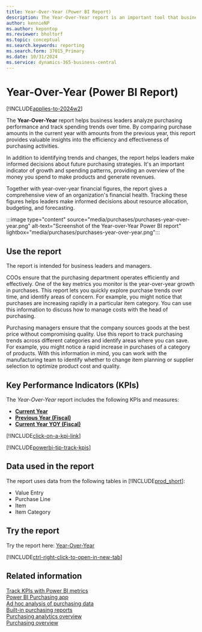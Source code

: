 ```yaml
---
title: Year-Over-Year (Power BI Report)
description: The Year-Over-Year report is an important tool that business leaders use to analyze purchasing performance and track spending trends over time.
author: kennieNP
ms.author: kepontop
ms.reviewer: bholtorf
ms.topic: conceptual
ms.search.keywords: reporting
ms.search.form: 37015_Primary
ms.date: 10/31/2024
ms.service: dynamics-365-business-central
---
```


# Year-Over-Year (Power BI Report)

[!INCLUDE[applies-to-2024w2](includes/applies-to-2024w2.md)]

The **Year-Over-Year** report helps business leaders analyze purchasing performance and track spending trends over time. By comparing purchase amounts in the current year with amounts from the previous year, this report provides valuable insights into the efficiency and effectiveness of purchasing activities.

In addition to identifying trends and changes, the report helps leaders make informed decisions about future purchasing strategies. It's an important indicator of growth and spending patterns, providing an overview of the money you spend to make products and generate revenues.

Together with year-over-year financial figures, the report gives a comprehensive view of an organization's financial health. Tracking these figures helps leaders make informed decisions about resource allocation, budgeting, and forecasting.

:::image type="content" source="media/purchases/purchases-year-over-year.png" alt-text="Screenshot of the Year-over-Year Power BI report" lightbox="media/purchases/purchases-year-over-year.png":::

## Use the report

The report is intended for business leaders and managers.

COOs ensure that the purchasing department operates efficiently and effectively. One of the key metrics you monitor is the year-over-year growth in purchases. This report lets you quickly explore purchase trends over time, and identify areas of concern. For example, you might notice that purchases are increasing rapidly in a particular item category. You can use this information to discuss how to manage costs with the head of purchasing.

Purchasing managers ensure that the company sources goods at the best price without compromising quality. Use this report to track purchasing trends across different categories and identify areas where you can save. For example, you might notice a rapid increase in purchases of a category of products. With this information in mind, you can work with the manufacturing team to identify whether to change item planning or supplier selection to optimize product cost and quality.

## Key Performance Indicators (KPIs)

The *Year-Over-Year* report includes the following KPIs and measures: 

- [**Current Year**](purchases-powerbi-kpis.md#purchase-amount)
- [**Previous Year (Fiscal)**](purchases-powerbi-kpis.md#purchase-amount-py-fiscal)
- [**Current Year YOY (Fiscal)**](purchases-powerbi-kpis.md#purchase-amount-yoy-fiscal)

[!INCLUDE[click-on-a-kpi-link](includes/click-on-a-kpi-link.md)] 

[!INCLUDE[powerbi-tip-track-kpis](includes/powerbi-tip-track-kpis.md)]

## Data used in the report

The report uses data from the following tables in [!INCLUDE[prod_short](includes/prod_short.md)]:

- Value Entry
- Purchase Line
- Item
- Item Category

## Try the report

Try the report here: [Year-Over-Year](https://businesscentral.dynamics.com?page=37015)

[!INCLUDE[ctrl-right-click-to-open-in-new-tab](includes/ctrl-right-click-to-open-in-new-tab.md)]

## Related information

[Track KPIs with Power BI metrics](track-kpis-with-power-bi-metrics.md)  
[Power BI Purchasing app](purchases-powerbi-app.md)  
[Ad hoc analysis of purchasing data](ad-hoc-analysis-purchasing.md)  
[Built-in purchasing reports](purchase-reports.md)  
[Purchasing analytics overview](purchasing-analytics-overview.md)  
[Purchasing overview](purchasing-manage-purchasing.md)  
